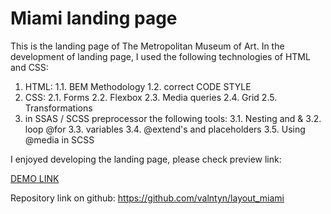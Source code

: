 # Miami landing page

This is the landing page of The Metropolitan Museum of Art.
In the development of landing page, I used the following technologies of HTML and CSS:

1. HTML:
  1.1. BEM Methodology
  1.2. correct CODE STYLE
2. CSS:
  2.1. Forms
  2.2. Flexbox
  2.3. Media queries
  2.4. Grid
  2.5. Transformations
3. in SSAS / SCSS preprocessor the following tools:
  3.1. Nesting and &
  3.2. loop @for
  3.3. variables
  3.4. @extend's and placeholders
  3.5. Using @media in SCSS

I enjoyed developing the landing page, please check
preview link:

[DEMO LINK](https://valntyn.github.io/layout_miami/)

Repository link on github:
https://github.com/valntyn/layout_miami
